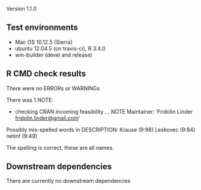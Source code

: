 Version 1.1.0

## Test environments
* Mac OS 10.12.5 (Sierra)
* ubuntu 12.04.5 (on travis-ci), R 3.4.0
* win-builder (devel and release)

## R CMD check results
There were no ERRORs or WARNINGs

There was 1 NOTE:

* checking CRAN incoming feasibility ... NOTE
Maintainer: ‘Fridolin Linder <fridolin.linder@gmail.com>’

Possibly mis-spelled words in DESCRIPTION:
  Krause (9:98)
  Leskovec (9:84)
  netinf (9:49)
  
The spelling is correct, these are all names.

## Downstream dependencies
There are currently no downstream dependencies